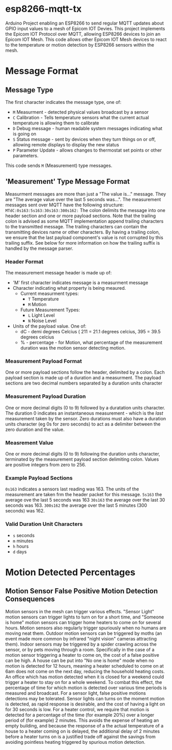 # esp8266-mqtt-tx
Arduino Project enabling an ESP8266 to send regular MQTT updates about GPIO input values to a mesh of Epicom IOT Devies.
This project implements the Epicom IOT Protocol over MQTT, allowing ESP8266 devices to join an Epicom IOT Mesh. This code allows other Epicom IOT Mesh devices to react to the temperature or motion detection by ESP8266 sensors within the mesh.
# Message Format
## Message Type
The first character indicates the message type, one of:
* ```M``` Measurment - detected physical values broadcast by a sensor
* ```C``` Calibration - Tells temperature sensors what the current actual temperature is allowing them to calibrate
* ```D``` Debug message - human readable system messages indicating what is going on
* ```S``` Status message - sent by devices when they turn things on or off, allowing remote displays to display the new status
* ```P``` Parameter Update - allows changes to thermostat set points or other parameters.

This code sends `M` (Measurement) type messages.
## 'Measurement' Type Message Format
Measurment messages are more than just a "The value is..." message. They are "The average value over the last 5 seconds was...". The measurement messages sent over MQTT have the following structure:
```MTdC:0s163:5s163:30s163:300s162:```
The colon delimits the message into one header section and one or more payload sections. Note that the trailing colon is advised as some MQTT implementation append trailing characters to the transmitted message. The trailing characters can contain the transmitting devices name or other characters. By having a trailing colon, we ensure that the last payload component's value is not corrupted by this trailing suffix. See below for more information on how the trailing suffix is handled by the message parser.
### Header Format
The measurement message header is made up of:
* 'M' first character indicates message is a measurment message
* Character indicating what property is being meaured.
  * Current measurment types:
    * `T` Temperature
    * `M` Motion
  * Future Measurement Types:
    * `L` Light Level
    * `N` Noise Level
* Units of the payload value. One of:
  * dC - demi degrees Celcius ( 211 = 21.1 degrees celcius, 395 = 39.5 degrees celcius
  * % - percentage - for Motion, what percentage of the measurement duration was the motion sensor detecting motion.
### Measurement Payload Format
One or more payload sections follow the header, delimited by a colon. Each payload section is made up of a duration and a measurment.
The payload sections are two decimal numbers separated by a duration units character
### Measurement Payload Duration
One or more decimal digits (0 to 9) followed by a duratation units character. The duration 0 indicates an instantaneous measurement - which is the *last* measurement taken by the sensor. Zero durations must also have a duration units character (eg 0s for zero seconds) to act as a delimiter between the zero duration and the value.
### Measrement Value
One or more decimal digits (0 to 9) following the duration units character, terminated by the measurement payload section delimiting colon. Values are positive integers from zero to 256.
### Example Payload Sections
`0s163` indicates a sensors last reading was 163. The units of the measurement are taken frm the header packet for this message.
`5s163` the average ove the last 5 seconds was 163
`30s163` the average over the last 30 seconds was 163.
`300s162` the average over the last 5 minutes (300 seconds) was 162.
### Valid Duration Unit Characters
* `s` seconds
* `m` minutes
* `h` hours
* `d` days
# Motion Detected Percentages
## Motion Sensor False Positive Motion Detection Consequences
Motion sensors in the mesh can trigger various effects. "Sensor Light" motion sensors can trigger lights to turn on for a short time, and "Someone is home" motion sensors can trigger home heaters to come on for several hours.
Motion sensors also regularly trigger spuriously when no humans are moving neat them. Outdoor motion sensors can be triggered by moths (an event made more common by infrared "night vision" cameras attracting them). Indoor sensors may be triggered by a spider crawling across the sensor, or by pets moving through a room.
Specifically in the case of a motion sensor triggering a heater to come on, the cost of a false positive can be high. A house can be put into "No one is home" mode when no motion is detected for 12 hours, meaning a heater scheduled to come on at 6am does not come on the next day, reducing the household heating costs. An office which has motion detected when it is closed for a weekend could trigger a heater to stay on for a whole weekend.
To combat this effect, the percentage of time for which motion is detected over various time periods is measured and broadcast.
For a sensor light, false positive motions detections may be tolerated. Sensor lights can turns on the moment motion is detected, as rapid response is desirable, and the cost of having a light on for 30 seconds is low.
For a heater control, we require that motion is detected for a percentage of the time (for example 20%) over a longer period of (for example) 2 minutes. This avoids the expense of heating an empty building, and because the response of a the actual temperature of a house to a heater coming on is delayed, the additional delay of 2 minutes before a heater turns on is a justified trade off against the savings from avoiding pointless heating triggered by spurious motion detection.

